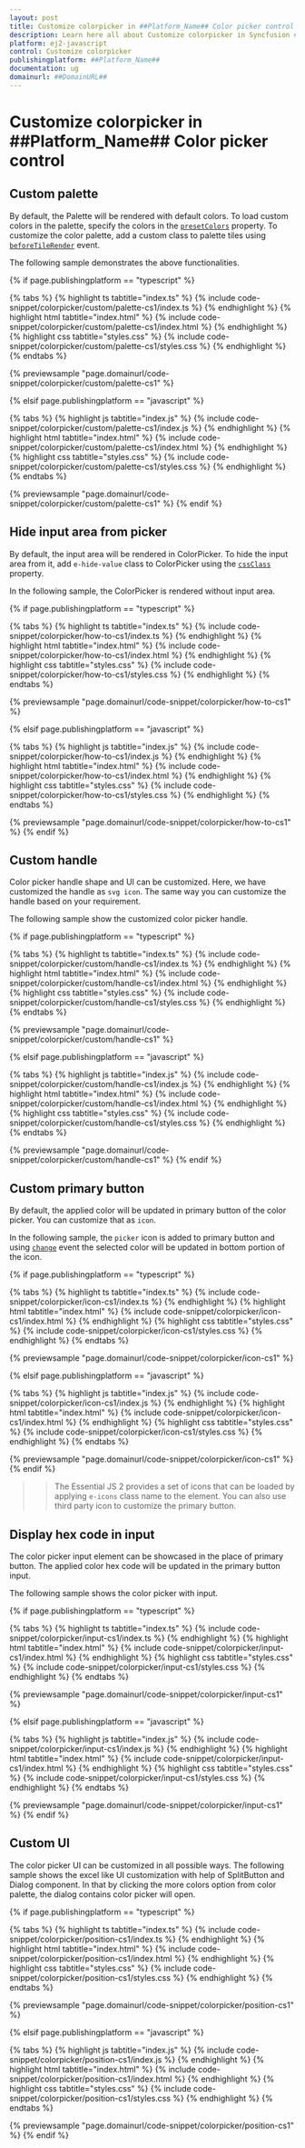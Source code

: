 ```yaml
---
layout: post
title: Customize colorpicker in ##Platform_Name## Color picker control | Syncfusion
description: Learn here all about Customize colorpicker in Syncfusion ##Platform_Name## Color picker control of Syncfusion Essential JS 2 and more.
platform: ej2-javascript
control: Customize colorpicker 
publishingplatform: ##Platform_Name##
documentation: ug
domainurl: ##DomainURL##
---
```


# Customize colorpicker in ##Platform_Name## Color picker control

## Custom palette

By default, the Palette will be rendered with default colors. To load custom colors in the palette, specify the colors in the [`presetColors`](../../api/color-picker#presetcolors) property. To customize the color palette, add a custom class to palette tiles using [`beforeTileRender`](../../api/color-picker#beforetilerender) event.

The following sample demonstrates the above functionalities.

{% if page.publishingplatform == "typescript" %}

 {% tabs %}
{% highlight ts tabtitle="index.ts" %}
{% include code-snippet/colorpicker/custom/palette-cs1/index.ts %}
{% endhighlight %}
{% highlight html tabtitle="index.html" %}
{% include code-snippet/colorpicker/custom/palette-cs1/index.html %}
{% endhighlight %}
{% highlight css tabtitle="styles.css" %}
{% include code-snippet/colorpicker/custom/palette-cs1/styles.css %}
{% endhighlight %}
{% endtabs %}
        
{% previewsample "page.domainurl/code-snippet/colorpicker/custom/palette-cs1" %}

{% elsif page.publishingplatform == "javascript" %}

{% tabs %}
{% highlight js tabtitle="index.js" %}
{% include code-snippet/colorpicker/custom/palette-cs1/index.js %}
{% endhighlight %}
{% highlight html tabtitle="index.html" %}
{% include code-snippet/colorpicker/custom/palette-cs1/index.html %}
{% endhighlight %}
{% highlight css tabtitle="styles.css" %}
{% include code-snippet/colorpicker/custom/palette-cs1/styles.css %}
{% endhighlight %}
{% endtabs %}

{% previewsample "page.domainurl/code-snippet/colorpicker/custom/palette-cs1" %}
{% endif %}

## Hide input area from picker

By default, the input area will be rendered in ColorPicker. To hide the input area from it, add `e-hide-value` class to ColorPicker using the [`cssClass`](../../api/color-picker#cssclass) property.

In the following sample, the ColorPicker is rendered without input area.

{% if page.publishingplatform == "typescript" %}

 {% tabs %}
{% highlight ts tabtitle="index.ts" %}
{% include code-snippet/colorpicker/how-to-cs1/index.ts %}
{% endhighlight %}
{% highlight html tabtitle="index.html" %}
{% include code-snippet/colorpicker/how-to-cs1/index.html %}
{% endhighlight %}
{% highlight css tabtitle="styles.css" %}
{% include code-snippet/colorpicker/how-to-cs1/styles.css %}
{% endhighlight %}
{% endtabs %}
        
{% previewsample "page.domainurl/code-snippet/colorpicker/how-to-cs1" %}

{% elsif page.publishingplatform == "javascript" %}

{% tabs %}
{% highlight js tabtitle="index.js" %}
{% include code-snippet/colorpicker/how-to-cs1/index.js %}
{% endhighlight %}
{% highlight html tabtitle="index.html" %}
{% include code-snippet/colorpicker/how-to-cs1/index.html %}
{% endhighlight %}
{% highlight css tabtitle="styles.css" %}
{% include code-snippet/colorpicker/how-to-cs1/styles.css %}
{% endhighlight %}
{% endtabs %}

{% previewsample "page.domainurl/code-snippet/colorpicker/how-to-cs1" %}
{% endif %}

## Custom handle

Color picker handle shape and UI can be customized. Here, we have customized the handle as `svg icon`. The same way you can customize the handle based on your requirement.

The following sample show the customized color picker handle.

{% if page.publishingplatform == "typescript" %}

 {% tabs %}
{% highlight ts tabtitle="index.ts" %}
{% include code-snippet/colorpicker/custom/handle-cs1/index.ts %}
{% endhighlight %}
{% highlight html tabtitle="index.html" %}
{% include code-snippet/colorpicker/custom/handle-cs1/index.html %}
{% endhighlight %}
{% highlight css tabtitle="styles.css" %}
{% include code-snippet/colorpicker/custom/handle-cs1/styles.css %}
{% endhighlight %}
{% endtabs %}
        
{% previewsample "page.domainurl/code-snippet/colorpicker/custom/handle-cs1" %}

{% elsif page.publishingplatform == "javascript" %}

{% tabs %}
{% highlight js tabtitle="index.js" %}
{% include code-snippet/colorpicker/custom/handle-cs1/index.js %}
{% endhighlight %}
{% highlight html tabtitle="index.html" %}
{% include code-snippet/colorpicker/custom/handle-cs1/index.html %}
{% endhighlight %}
{% highlight css tabtitle="styles.css" %}
{% include code-snippet/colorpicker/custom/handle-cs1/styles.css %}
{% endhighlight %}
{% endtabs %}

{% previewsample "page.domainurl/code-snippet/colorpicker/custom/handle-cs1" %}
{% endif %}

## Custom primary button

By default, the applied color will be updated in primary button of the color picker. You can customize that as `icon`.

In the following sample, the `picker` icon is added to primary button and using [`change`](../../api/color-picker#change) event the selected color will be updated in bottom portion of the icon.

{% if page.publishingplatform == "typescript" %}

 {% tabs %}
{% highlight ts tabtitle="index.ts" %}
{% include code-snippet/colorpicker/icon-cs1/index.ts %}
{% endhighlight %}
{% highlight html tabtitle="index.html" %}
{% include code-snippet/colorpicker/icon-cs1/index.html %}
{% endhighlight %}
{% highlight css tabtitle="styles.css" %}
{% include code-snippet/colorpicker/icon-cs1/styles.css %}
{% endhighlight %}
{% endtabs %}
        
{% previewsample "page.domainurl/code-snippet/colorpicker/icon-cs1" %}

{% elsif page.publishingplatform == "javascript" %}

{% tabs %}
{% highlight js tabtitle="index.js" %}
{% include code-snippet/colorpicker/icon-cs1/index.js %}
{% endhighlight %}
{% highlight html tabtitle="index.html" %}
{% include code-snippet/colorpicker/icon-cs1/index.html %}
{% endhighlight %}
{% highlight css tabtitle="styles.css" %}
{% include code-snippet/colorpicker/icon-cs1/styles.css %}
{% endhighlight %}
{% endtabs %}

{% previewsample "page.domainurl/code-snippet/colorpicker/icon-cs1" %}
{% endif %}

>> The Essential JS 2 provides a set of icons that can be loaded by applying `e-icons` class name to the element. You can also use third party icon to customize the primary button.

## Display hex code in input

The color picker input element can be showcased in the place of primary button. The applied color hex code will be updated in the primary button input.

The following sample shows the color picker with input.

{% if page.publishingplatform == "typescript" %}

 {% tabs %}
{% highlight ts tabtitle="index.ts" %}
{% include code-snippet/colorpicker/input-cs1/index.ts %}
{% endhighlight %}
{% highlight html tabtitle="index.html" %}
{% include code-snippet/colorpicker/input-cs1/index.html %}
{% endhighlight %}
{% highlight css tabtitle="styles.css" %}
{% include code-snippet/colorpicker/input-cs1/styles.css %}
{% endhighlight %}
{% endtabs %}
        
{% previewsample "page.domainurl/code-snippet/colorpicker/input-cs1" %}

{% elsif page.publishingplatform == "javascript" %}

{% tabs %}
{% highlight js tabtitle="index.js" %}
{% include code-snippet/colorpicker/input-cs1/index.js %}
{% endhighlight %}
{% highlight html tabtitle="index.html" %}
{% include code-snippet/colorpicker/input-cs1/index.html %}
{% endhighlight %}
{% highlight css tabtitle="styles.css" %}
{% include code-snippet/colorpicker/input-cs1/styles.css %}
{% endhighlight %}
{% endtabs %}

{% previewsample "page.domainurl/code-snippet/colorpicker/input-cs1" %}
{% endif %}

## Custom UI

The color picker UI can be customized in all possible ways. The following sample shows the excel like UI customization with help of SplitButton and Dialog component. In that by clicking the more colors option from color palette, the dialog contains color picker will open.

{% if page.publishingplatform == "typescript" %}

 {% tabs %}
{% highlight ts tabtitle="index.ts" %}
{% include code-snippet/colorpicker/position-cs1/index.ts %}
{% endhighlight %}
{% highlight html tabtitle="index.html" %}
{% include code-snippet/colorpicker/position-cs1/index.html %}
{% endhighlight %}
{% highlight css tabtitle="styles.css" %}
{% include code-snippet/colorpicker/position-cs1/styles.css %}
{% endhighlight %}
{% endtabs %}
        
{% previewsample "page.domainurl/code-snippet/colorpicker/position-cs1" %}

{% elsif page.publishingplatform == "javascript" %}

{% tabs %}
{% highlight js tabtitle="index.js" %}
{% include code-snippet/colorpicker/position-cs1/index.js %}
{% endhighlight %}
{% highlight html tabtitle="index.html" %}
{% include code-snippet/colorpicker/position-cs1/index.html %}
{% endhighlight %}
{% highlight css tabtitle="styles.css" %}
{% include code-snippet/colorpicker/position-cs1/styles.css %}
{% endhighlight %}
{% endtabs %}

{% previewsample "page.domainurl/code-snippet/colorpicker/position-cs1" %}
{% endif %}